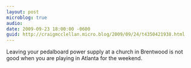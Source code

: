 ```yaml
---
layout: post
microblog: true
audio: 
date: 2009-09-23 18:00:00 -0600
guid: http://craigmcclellan.micro.blog/2009/09/24/t4350421938.html
---
```

Leaving your pedalboard power supply at a church in Brentwood is not good when you are playing in Atlanta for the weekend.
